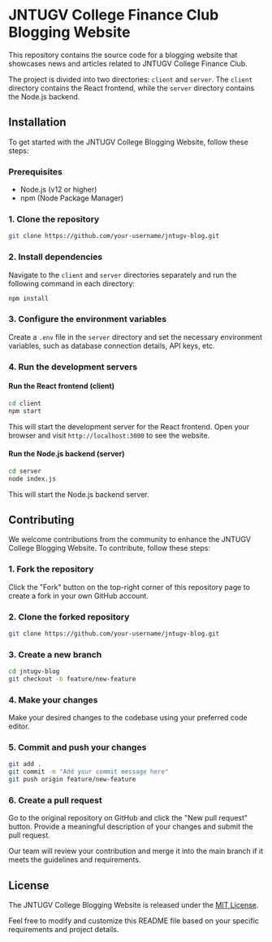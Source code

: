 # JNTUGV College Finance Club Blogging Website

This repository contains the source code for a blogging website that showcases news and articles related to JNTUGV College Finance Club.

The project is divided into two directories: `client` and `server`. The `client` directory contains the React frontend, while the `server` directory contains the Node.js backend.

## Installation

To get started with the JNTUGV College Blogging Website, follow these steps:

### Prerequisites

- Node.js (v12 or higher)
- npm (Node Package Manager)

### 1. Clone the repository

```bash
git clone https://github.com/your-username/jntugv-blog.git
```


### 2. Install dependencies

Navigate to the `client` and `server` directories separately and run the following command in each directory:

```bash
npm install
```

### 3. Configure the environment variables

Create a `.env` file in the `server` directory and set the necessary environment variables, such as database connection details, API keys, etc.

### 4. Run the development servers

#### Run the React frontend (client)

```bash 
cd client 
npm start 

```

This will start the development server for the React frontend. Open your browser and visit `http://localhost:3000` to see the website.

#### Run the Node.js backend (server)

```bash
cd server
node index.js
```

This will start the Node.js backend server.

## Contributing

We welcome contributions from the community to enhance the JNTUGV College Blogging Website. To contribute, follow these steps:

### 1. Fork the repository

Click the "Fork" button on the top-right corner of this repository page to create a fork in your own GitHub account.

### 2. Clone the forked repository

```bash
git clone https://github.com/your-username/jntugv-blog.git
```

### 3. Create a new branch

```bash
cd jntugv-blog
git checkout -b feature/new-feature
```

### 4. Make your changes

Make your desired changes to the codebase using your preferred code editor.

### 5. Commit and push your changes

```bash
git add .
git commit -m "Add your commit message here"
git push origin feature/new-feature
```


### 6. Create a pull request

Go to the original repository on GitHub and click the "New pull request" button. Provide a meaningful description of your changes and submit the pull request.

Our team will review your contribution and merge it into the main branch if it meets the guidelines and requirements.

## License

The JNTUGV College Blogging Website is released under the [MIT License](LICENSE).

Feel free to modify and customize this README file based on your specific requirements and project details.




